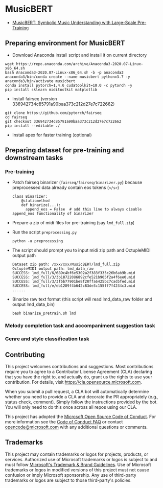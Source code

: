 # MusicBERT

* [MusicBERT: Symbolic Music Understanding with Large-Scale Pre-Training](https://arxiv.org/pdf/2106.05630.pdf)

## Preparing environment for MusicBERT

* Download Anaconda install script and install it on current directory

```
wget https://repo.anaconda.com/archive/Anaconda3-2020.07-Linux-x86_64.sh
bash Anaconda3-2020.07-Linux-x86_64.sh -b -p anaconda3
anaconda3/bin/conda create --name musicbert python=3.7 -y
anaconda3/bin/activate musicbert
conda install pytorch=1.4.0 cudatoolkit=10.0 -c pytorch -y
pip install sklearn miditoolkit matplotlib
```

* Install fairseq (version 336942734c85791a90baa373c212d27e7c722662)

```
git clone https://github.com/pytorch/fairseq
cd fairseq
git checkout 336942734c85791a90baa373c212d27e7c722662
pip install --editable ./
```

* Install apex for faster training (optional)

## Preparing dataset for pre-training and downstream tasks

### Pre-training

* Patch fairseq binarizer (`fairseq/fairseq/binarizer.py`) because preprocessed data already contain eos tokens (`</s>`)

  ```
  class Binarizer:
      @staticmethod
      def binarize(...):
  		append_eos = False  # add this line to always disable append_eos functionality of binarizer
  ```

* Prepare a zip of midi files for pre-training (say `lmd_full.zip`)

* Run the script `preprocessing.py`

  ```
  python -u preprocessing
  ```

* The script should prompt you to input midi zip path and OctupleMIDI output path

  ```
  Dataset zip path: /xxx/xxx/MusicBERT/lmd_full.zip
  OctupleMIDI output path: lmd_data_raw
  SUCCESS: lmd_full/6/689c4bf6e5302a2f383f335c26b6ab9b.mid
  SUCCESS: lmd_full/3/3b18722086892cfe521b905f2a4f6ee0.mid
  SUCCESS: lmd_full/3/3f5b77901be8f20ffa6425bc7cad5fed.mid
  SUCCESS: lmd_full/e/eb1289f4b642c83de3c155ff7f4234c3.mid
  ......
  ```

* Binarize raw text format (this script will read lmd_data_raw folder and output lmd_data_bin)

  ```
  bash binarize_pretrain.sh lmd
  ```

### Melody completion task and accompaniment suggestion task

### Genre and style classification task

## Contributing

This project welcomes contributions and suggestions.  Most contributions require you to agree to a
Contributor License Agreement (CLA) declaring that you have the right to, and actually do, grant us
the rights to use your contribution. For details, visit https://cla.opensource.microsoft.com.

When you submit a pull request, a CLA bot will automatically determine whether you need to provide
a CLA and decorate the PR appropriately (e.g., status check, comment). Simply follow the instructions
provided by the bot. You will only need to do this once across all repos using our CLA.

This project has adopted the [Microsoft Open Source Code of Conduct](https://opensource.microsoft.com/codeofconduct/).
For more information see the [Code of Conduct FAQ](https://opensource.microsoft.com/codeofconduct/faq/) or
contact [opencode@microsoft.com](mailto:opencode@microsoft.com) with any additional questions or comments.

## Trademarks

This project may contain trademarks or logos for projects, products, or services. Authorized use of Microsoft 
trademarks or logos is subject to and must follow 
[Microsoft's Trademark & Brand Guidelines](https://www.microsoft.com/en-us/legal/intellectualproperty/trademarks/usage/general).
Use of Microsoft trademarks or logos in modified versions of this project must not cause confusion or imply Microsoft sponsorship.
Any use of third-party trademarks or logos are subject to those third-party's policies.